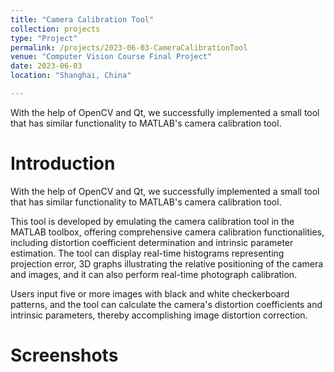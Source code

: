 ```yaml
---
title: "Camera Calibration Tool" 
collection: projects
type: "Project"
permalink: /projects/2023-06-03-CameraCalibrationTool
venue: "Computer Vision Course Final Project"
date: 2023-06-03
location: "Shanghai, China"

---
```

With the help of OpenCV and Qt, we successfully implemented a small
tool that has similar functionality to MATLAB's camera calibration tool.

# Introduction

With the help of OpenCV and Qt, we successfully implemented a small 
tool that has similar functionality to MATLAB's camera calibration tool.

This tool is developed by emulating the camera calibration tool in the MATLAB toolbox, offering comprehensive camera calibration functionalities, including distortion coefficient determination and intrinsic parameter estimation. The tool can display real-time histograms representing projection error, 3D graphs illustrating the relative positioning of the camera and images, and it can also perform real-time photograph calibration.

Users input five or more images with black and white checkerboard patterns, and the tool can calculate the camera's distortion coefficients and intrinsic parameters, thereby accomplishing image distortion correction.

# Screenshots
